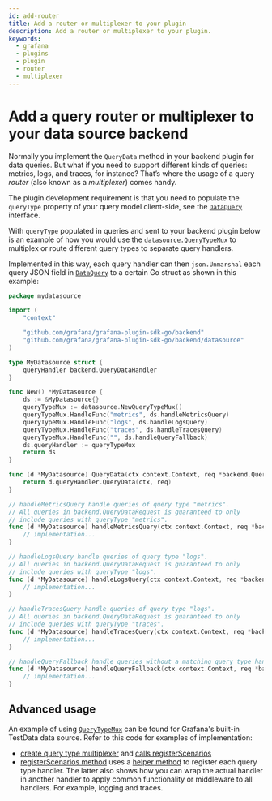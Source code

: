 ```yaml
---
id: add-router
title: Add a router or multiplexer to your plugin
description: Add a router or multiplexer to your plugin.
keywords:
  - grafana
  - plugins
  - plugin
  - router
  - multiplexer
---
```


# Add a query router or multiplexer to your data source backend

Normally you implement the `QueryData` method in your backend plugin for data queries. But what if you need to support different kinds of queries: metrics, logs, and traces, for instance? That’s where the usage of a query _router_ (also known as a _multiplexer_) comes handy.

The plugin development requirement is that you need to populate the `queryType` property of your query model client-side, see the [`DataQuery`](https://github.com/grafana/grafana/blob/a728e9b4ddb6532b9fa2f916df106e792229e3e0/packages/grafana-data/src/types/query.ts#L47) interface.

With `queryType` populated in queries and sent to your backend plugin below is an example of how you would use the [`datasource.QueryTypeMux`](https://pkg.go.dev/github.com/grafana/grafana-plugin-sdk-go/backend/datasource#QueryTypeMux) to multiplex or route different query types to separate query handlers.

Implemented in this way, each query handler can then `json.Unmarshal` each query JSON field in [`DataQuery`](https://pkg.go.dev/github.com/grafana/grafana-plugin-sdk-go/backend#DataQuery) to a certain Go struct as shown in this example:

```go
package mydatasource

import (
	"context"

	"github.com/grafana/grafana-plugin-sdk-go/backend"
	"github.com/grafana/grafana-plugin-sdk-go/backend/datasource"
)

type MyDatasource struct {
	queryHandler backend.QueryDataHandler
}

func New() *MyDatasource {
	ds := &MyDatasource{}
	queryTypeMux := datasource.NewQueryTypeMux()
	queryTypeMux.HandleFunc("metrics", ds.handleMetricsQuery)
	queryTypeMux.HandleFunc("logs", ds.handleLogsQuery)
	queryTypeMux.HandleFunc("traces", ds.handleTracesQuery)
	queryTypeMux.HandleFunc("", ds.handleQueryFallback)
	ds.queryHandler := queryTypeMux
	return ds
}

func (d *MyDatasource) QueryData(ctx context.Context, req *backend.QueryDataRequest) (*backend.QueryDataResponse, error) {
	return d.queryHandler.QueryData(ctx, req)
}

// handleMetricsQuery handle queries of query type "metrics".
// All queries in backend.QueryDataRequest is guaranteed to only
// include queries with queryType "metrics".
func (d *MyDatasource) handleMetricsQuery(ctx context.Context, req *backend.QueryDataRequest) (*backend.QueryDataResponse, error) {
	// implementation...
}

// handleLogsQuery handle queries of query type "logs".
// All queries in backend.QueryDataRequest is guaranteed to only
// include queries with queryType "logs".
func (d *MyDatasource) handleLogsQuery(ctx context.Context, req *backend.QueryDataRequest) (*backend.QueryDataResponse, error) {
	// implementation...
}

// handleTracesQuery handle queries of query type "logs".
// All queries in backend.QueryDataRequest is guaranteed to only
// include queries with queryType "traces".
func (d *MyDatasource) handleTracesQuery(ctx context.Context, req *backend.QueryDataRequest) (*backend.QueryDataResponse, error) {
	// implementation...
}

// handleQueryFallback handle queries without a matching query type handler registered.
func (d *MyDatasource) handleQueryFallback(ctx context.Context, req *backend.QueryDataRequest) (*backend.QueryDataResponse, error) {
	// implementation...
}
```

## Advanced usage

An example of using [`QueryTypeMux`](https://pkg.go.dev/github.com/grafana/grafana-plugin-sdk-go/backend/datasource#QueryTypeMux) can be found for Grafana's built-in TestData data source. Refer to this code for examples of implementation:

- [create query type multiplexer](https://github.com/grafana/grafana/blob/623ee3a2be5c4cd84c61b6bbe82a32d18cc29828/pkg/tsdb/grafana-testdata-datasource/testdata.go#L22) and [calls registerScenarios](https://github.com/grafana/grafana/blob/623ee3a2be5c4cd84c61b6bbe82a32d18cc29828/pkg/tsdb/grafana-testdata-datasource/testdata.go#L44)
- [registerScenarios method](https://github.com/grafana/grafana/blob/623ee3a2be5c4cd84c61b6bbe82a32d18cc29828/pkg/tsdb/grafana-testdata-datasource/scenarios.go#L33) uses a [helper method](https://github.com/grafana/grafana/blob/623ee3a2be5c4cd84c61b6bbe82a32d18cc29828/pkg/tsdb/grafana-testdata-datasource/scenarios.go#L204-L207) to register each query type handler. The latter also shows how you can wrap the actual handler in another handler to apply common functionality or middleware to all handlers. For example, logging and traces.
